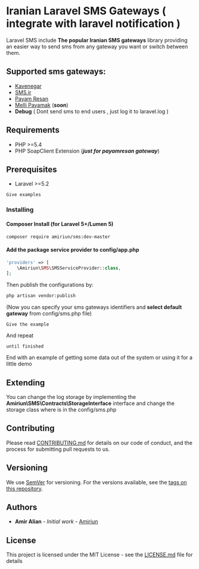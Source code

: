 # Iranian Laravel SMS Gateways ( integrate with laravel notification )


Laravel SMS include **The popular Iranian SMS gateways** library providing an easier way to send sms from any gateway you want or switch between them.


## Supported sms gateways:
- [Kavenegar](http://kavenegar.com/)
- [SMS.ir](http://sms.ir/)
- [Payam Resan](http://payam-resan.com/)
- [Melli Payamak](https://www.melipayamak.com/) (**soon**)
- **Debug** ( Dont send sms to end users , just log it to laravel.log )

## Requirements

- PHP >=5.4
- PHP SoapClient Extension (***just for payamresan gateway***)

## Prerequisites

- Laravel >=5.2

```
Give examples
```

### Installing

#### Composer Install (for Laravel 5+/Lumen 5)

```shell
composer require amiriun/sms:dev-master
```



#### Add the package service provider to config/app.php
```php
'providers' => [
	\Amiriun\SMS\SMSServiceProvider::class,
];
```


Then publish the configurations by:
```bash
php artisan vendor:publish
```
(Now you can specify your sms gateways identifiers and **select default gateway** from config/sms.php file) 


```
Give the example
```

And repeat

```
until finished
```

End with an example of getting some data out of the system or using it for a little demo

## Extending

You can change the log storage by implementing the **Amiriun\SMS\Contracts\StorageInterface** interface and change the storage class where is in the config/sms.php

## Contributing

Please read [CONTRIBUTING.md](https://gist.github.com/PurpleBooth/b24679402957c63ec426) for details on our code of conduct, and the process for submitting pull requests to us.

## Versioning

We use [SemVer](http://semver.org/) for versioning. For the versions available, see the [tags on this repository](https://github.com/your/project/tags). 

## Authors

* **Amir Alian** - *Initial work* - [Amiriun](https://github.com/amiriun)

## License

This project is licensed under the MIT License - see the [LICENSE.md](LICENSE.md) file for details

